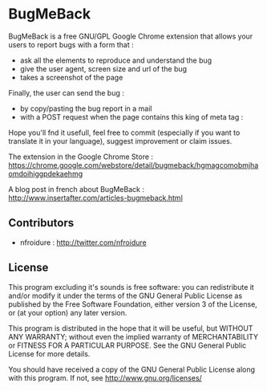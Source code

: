 BugMeBack
============

BugMeBack is a free GNU/GPL Google Chrome extension that allows your users to report bugs with a form that :
* ask all the elements to reproduce and understand the bug
* give the user agent, screen size and url of the bug
* takes a screenshot of the page

Finally, the user can send the bug :
* by copy/pasting the bug report in a mail
* with a POST request when the page contains this king of meta tag : <meta name="bugreport" content="https://app.ecogom.fr.ewk/bug.dat" />

Hope you'll fnd it usefull, feel free to commit (especially if you want to translate it in your language), suggest improvement or claim issues.

The extension in the Google Chrome Store : https://chrome.google.com/webstore/detail/bugmeback/hgmagcomobmjhaomdoihiggpdekaehmg

A blog post in french about BugMeBack : http://www.insertafter.com/articles-bugmeback.html

Contributors
-------------
* nfroidure : http://twitter.com/nfroidure

License
-------
This program excluding it's sounds is free software: you can redistribute it and/or modify it under the terms of the GNU General Public License as published by the Free Software Foundation, either version 3 of the License, or (at your option) any later version.

This program is distributed in the hope that it will be useful, but WITHOUT ANY WARRANTY; without even the implied warranty of MERCHANTABILITY or FITNESS FOR A PARTICULAR PURPOSE.  See the GNU General Public License for more details.

You should have received a copy of the GNU General Public License along with this program.  If not, see <http://www.gnu.org/licenses/>
